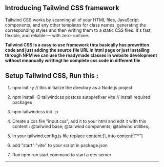 <h2>Introducing Tailwind CSS framework</h2>

Tailwind CSS works by scanning all of your HTML files, JavaScript components, and any other templates for class names, generating the corresponding styles and then writing them to a static CSS files. It's fast, flexible, and reliable — with zero-runtime.


<b>Tailwind CSS is a easy to use framework thta basically has prewritten code and just adding the source file URL in html page or just installing through NPM we can use the readymade classes in website development without mnanually writtingt he complete css code in different file</b>


<h2> Setup Tailwind CSS, Run this :</h2>

1. npm init -y       // this initialize the directory as a Node.js project
2. npm install -D tailwindcss postcss autoprefixer vite  // install required packages
3. npm tailwindcss init -p
4. Create a css file "input.css", add it to your html and edit it with this content :
   @tailwind base;
   @tailwind components;
   @tailwind utilities;

5. in your tailwind.config.js file replace content:[], into content:["*"]
6. add "start":"vite" to your script in package.json
7. Run npm run start command to start a dev server
************************************************************************************************
